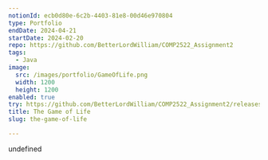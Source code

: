 ```yaml
---
notionId: ecb0d80e-6c2b-4403-81e8-00d46e970804
type: Portfolio
endDate: 2024-04-21
startDate: 2024-02-20
repo: https://github.com/BetterLordWilliam/COMP2522_Assignment2
tags:
  - Java
image:
  src: /images/portfolio/GameOfLife.png
  width: 1200
  height: 1200
enabled: true
try: https://github.com/BetterLordWilliam/COMP2522_Assignment2/releases
title: The Game of Life
slug: the-game-of-life

---
```

undefined